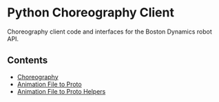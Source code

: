 <!--
Copyright (c) 2021 Boston Dynamics, Inc.  All rights reserved.

Downloading, reproducing, distributing or otherwise using the SDK Software
is subject to the terms and conditions of the Boston Dynamics Software
Development Kit License (20191101-BDSDK-SL).
-->

# Python Choreography Client

Choreography client code and interfaces for the Boston Dynamics robot API.

## Contents

* [Choreography](choreography)
* [Animation File to Proto](animation_file_to_proto)
* [Animation File to Proto Helpers](animation_file_conversion_helpers)
